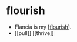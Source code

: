 # flourish

- Flancia is my [[flourish]].
- [[pull]] [[thrive]]


[//begin]: # "Autogenerated link references for markdown compatibility"
[flourish]: flourish "flourish"
[//end]: # "Autogenerated link references"